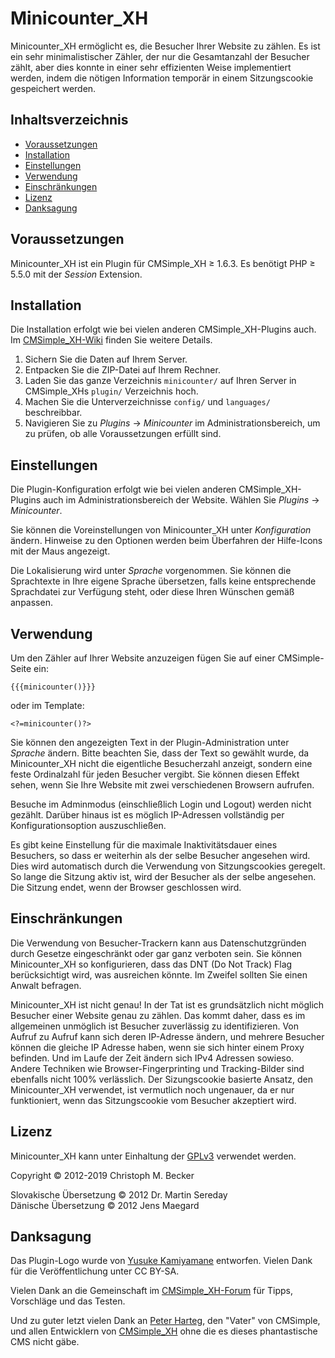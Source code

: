# Minicounter\_XH

Minicounter\_XH ermöglicht es, die Besucher Ihrer Website zu zählen. Es
ist ein sehr minimalistischer Zähler, der nur die Gesamtanzahl der
Besucher zählt, aber dies konnte in einer sehr effizienten Weise
implementiert werden, indem die nötigen Information temporär in einem
Sitzungscookie gespeichert werden.

## Inhaltsverzeichnis

  - [Voraussetzungen](#voraussetzungen)
  - [Installation](#installation)
  - [Einstellungen](#einstellungen)
  - [Verwendung](#verwendung)
  - [Einschränkungen](#einschränkungen)
  - [Lizenz](#lizenz)
  - [Danksagung](#danksagung)

## Voraussetzungen

Minicounter\_XH ist ein Plugin für CMSimple\_XH ≥ 1.6.3. Es benötigt PHP
≥ 5.5.0 mit der *Session* Extension.

## Installation

Die Installation erfolgt wie bei vielen anderen CMSimple\_XH-Plugins
auch. Im
[CMSimple\_XH-Wiki](http://www.cmsimple-xh.org/wiki/doku.php/de:installation)
finden Sie weitere Details.

1.  Sichern Sie die Daten auf Ihrem Server.
2.  Entpacken Sie die ZIP-Datei auf Ihrem Rechner.
3.  Laden Sie das ganze Verzeichnis `minicounter/` auf Ihren Server in
    CMSimple\_XHs `plugin/` Verzeichnis hoch.
4.  Machen Sie die Unterverzeichnisse `config/` und `languages/`
    beschreibbar.
5.  Navigieren Sie zu *Plugins* → *Minicounter* im
    Administrationsbereich, um zu prüfen, ob alle Voraussetzungen
    erfüllt sind.

## Einstellungen

Die Plugin-Konfiguration erfolgt wie bei vielen anderen
CMSimple\_XH-Plugins auch im Administrationsbereich der Website. Wählen
Sie *Plugins* → *Minicounter*.

Sie können die Voreinstellungen von Minicounter\_XH unter
*Konfiguration* ändern. Hinweise zu den Optionen werden beim Überfahren
der Hilfe-Icons mit der Maus angezeigt.

Die Lokalisierung wird unter *Sprache* vorgenommen. Sie können die
Sprachtexte in Ihre eigene Sprache übersetzen, falls keine entsprechende
Sprachdatei zur Verfügung steht, oder diese Ihren Wünschen gemäß
anpassen.

## Verwendung

Um den Zähler auf Ihrer Website anzuzeigen fügen Sie auf einer
CMSimple-Seite ein:

    {{{minicounter()}}}

oder im Template:

    <?=minicounter()?>

Sie können den angezeigten Text in der Plugin-Administration unter
*Sprache* ändern. Bitte beachten Sie, dass der Text so gewählt wurde, da
Minicounter\_XH nicht die eigentliche Besucherzahl anzeigt, sondern eine
feste Ordinalzahl für jeden Besucher vergibt. Sie können diesen Effekt
sehen, wenn Sie Ihre Website mit zwei verschiedenen Browsern aufrufen.

Besuche im Adminmodus (einschließlich Login und Logout) werden nicht
gezählt. Darüber hinaus ist es möglich IP-Adressen vollständig per
Konfigurationsoption auszuschließen.

Es gibt keine Einstellung für die maximale Inaktivitätsdauer eines
Besuchers, so dass er weiterhin als der selbe Besucher angesehen wird.
Dies wird automatisch durch die Verwendung von Sitzungscookies geregelt.
So lange die Sitzung aktiv ist, wird der Besucher als der selbe
angesehen. Die Sitzung endet, wenn der Browser geschlossen wird.

## Einschränkungen

Die Verwendung von Besucher-Trackern kann aus Datenschutzgründen durch
Gesetze eingeschränkt oder gar ganz verboten sein. Sie können
Minicounter\_XH so konfigurieren, dass das DNT (Do Not Track) Flag
berücksichtigt wird, was ausreichen könnte. Im Zweifel sollten Sie
einen Anwalt befragen.

Minicounter\_XH ist nicht genau\! In der Tat ist es grundsätzlich nicht
möglich Besucher einer Website genau zu zählen. Das kommt daher, dass es
im allgemeinen unmöglich ist Besucher zuverlässig zu identifizieren. Von
Aufruf zu Aufruf kann sich deren IP-Adresse ändern, und mehrere Besucher
können die gleiche IP Adresse haben, wenn sie sich hinter einem Proxy
befinden. Und im Laufe der Zeit ändern sich IPv4 Adressen sowieso.
Andere Techniken wie Browser-Fingerprinting und Tracking-Bilder sind
ebenfalls nicht 100% verlässlich. Der Sizungscookie basierte Ansatz, den
Minicounter\_XH verwendet, ist vermutlich noch ungenauer, da er nur
funktioniert, wenn das Sitzungscookie vom Besucher akzeptiert wird.

## Lizenz

Minicounter\_XH kann unter Einhaltung der
[GPLv3](http://www.gnu.org/licenses/gpl.html) verwendet werden.

Copyright © 2012-2019 Christoph M. Becker

Slovakische Übersetzung © 2012 Dr. Martin Sereday  
Dänische Übersetzung © 2012 Jens Maegard

## Danksagung

Das Plugin-Logo wurde von [Yusuke Kamiyamane](http://www.pinvoke.com/)
entworfen. Vielen Dank für die Veröffentlichung unter CC BY-SA.

Vielen Dank an die Gemeinschaft im
[CMSimple\_XH-Forum](http://www.cmsimpleforum.com/) für Tipps,
Vorschläge und das Testen.

Und zu guter letzt vielen Dank an [Peter Harteg](http://www.harteg.dk/),
den "Vater" von CMSimple, und allen Entwicklern von
[CMSimple\_XH](http://www.cmsimple-xh.org/de/) ohne die es dieses
phantastische CMS nicht gäbe.
